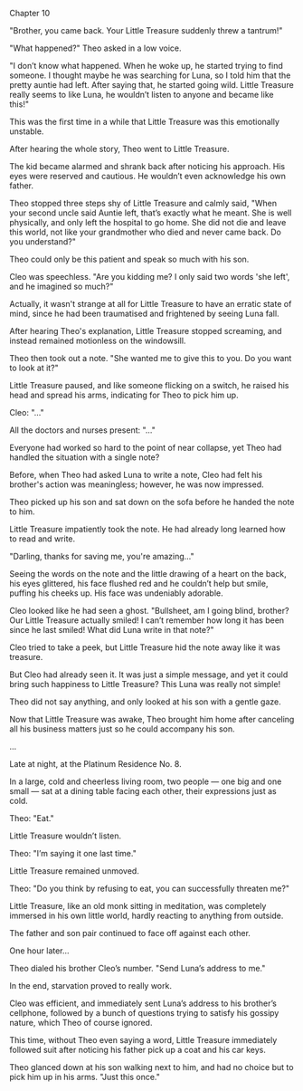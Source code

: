 Chapter 10

"Brother, you came back. Your Little Treasure suddenly threw a tantrum!"


"What happened?" Theo asked in a low voice.


"I don’t know what happened. When he woke up, he started trying to find someone. I thought maybe he was searching for Luna, so I told him that the pretty auntie had left. After saying that, he started going wild. Little Treasure really seems to like Luna, he wouldn’t listen to anyone and became like this!"


This was the first time in a while that Little Treasure was this emotionally unstable.


After hearing the whole story, Theo went to Little Treasure.


The kid became alarmed and shrank back after noticing his approach. His eyes were reserved and cautious. He wouldn’t even acknowledge his own father.


Theo stopped three steps shy of Little Treasure and calmly said, "When your second uncle said Auntie left, that’s exactly what he meant. She is well physically, and only left the hospital to go home. She did not die and leave this world, not like your grandmother who died and never came back. Do you understand?"


Theo could only be this patient and speak so much with his son.


Cleo was speechless. "Are you kidding me? I only said two words 'she left', and he imagined so much?"


Actually, it wasn't strange at all for Little Treasure to have an erratic state of mind, since he had been traumatised and frightened by seeing Luna fall.


After hearing Theo's explanation, Little Treasure stopped screaming, and instead remained motionless on the windowsill.


Theo then took out a note. "She wanted me to give this to you. Do you want to look at it?"


Little Treasure paused, and like someone flicking on a switch, he raised his head and spread his arms, indicating for Theo to pick him up.


Cleo: "…"


All the doctors and nurses present: "…"


Everyone had worked so hard to the point of near collapse, yet Theo had handled the situation with a single note?


Before, when Theo had asked Luna to write a note, Cleo had felt his brother's action was meaningless; however, he was now impressed.


Theo picked up his son and sat down on the sofa before he handed the note to him.


Little Treasure impatiently took the note. He had already long learned how to read and write.


"Darling, thanks for saving me, you're amazing…"


Seeing the words on the note and the little drawing of a heart on the back, his eyes glittered, his face flushed red and he couldn’t help but smile, puffing his cheeks up. His face was undeniably adorable.


Cleo looked like he had seen a ghost. "Bullsheet, am I going blind, brother? Our Little Treasure actually smiled! I can’t remember how long it has been since he last smiled! What did Luna write in that note?"


Cleo tried to take a peek, but Little Treasure hid the note away like it was treasure.


But Cleo had already seen it. It was just a simple message, and yet it could bring such happiness to Little Treasure? This Luna was really not simple!


Theo did not say anything, and only looked at his son with a gentle gaze.


Now that Little Treasure was awake, Theo brought him home after canceling all his business matters just so he could accompany his son.


…


Late at night, at the Platinum Residence No. 8.


In a large, cold and cheerless living room, two people — one big and one small — sat at a dining table facing each other, their expressions just as cold.


Theo: "Eat."


Little Treasure wouldn’t listen.


Theo: "I’m saying it one last time."


Little Treasure remained unmoved.


Theo: "Do you think by refusing to eat, you can successfully threaten me?"


Little Treasure, like an old monk sitting in meditation, was completely immersed in his own little world, hardly reacting to anything from outside.


The father and son pair continued to face off against each other.


One hour later…


Theo dialed his brother Cleo’s number. "Send Luna’s address to me."


In the end, starvation proved to really work.


Cleo was efficient, and immediately sent Luna’s address to his brother’s cellphone, followed by a bunch of questions trying to satisfy his gossipy nature, which Theo of course ignored.


This time, without Theo even saying a word, Little Treasure immediately followed suit after noticing his father pick up a coat and his car keys.


Theo glanced down at his son walking next to him, and had no choice but to pick him up in his arms. "Just this once."

